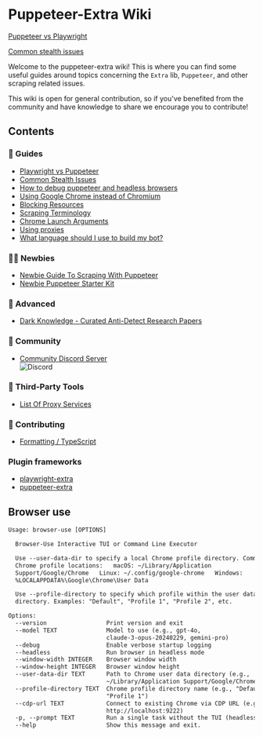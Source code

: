 # Puppeteer-Extra Wiki

[Puppeteer vs Playwright](https://github.com/berstend/puppeteer-extra/wiki/Playwright-vs-Puppeteer#tldr---which-one-should-i-use)

[Common stealth issues](https://github.com/berstend/puppeteer-extra/wiki/Common-stealth-issues)

Welcome to the puppeteer-extra wiki! This is where you can find some useful guides around topics concerning the `Extra` lib, `Puppeteer`, and other scraping related issues.

This wiki is open for general contribution, so if you've benefited from the community and have knowledge to share we encourage you to contribute!

## Contents

### 📖 Guides

- [Playwright vs Puppeteer](https://github.com/berstend/puppeteer-extra/wiki/Playwright-vs-Puppeteer)
- [Common Stealth Issues](https://github.com/berstend/puppeteer-extra/wiki/Common-stealth-issues)
- [How to debug puppeteer and headless browsers](https://github.com/berstend/puppeteer-extra/wiki/How-to-debug-puppeteer-and-headless-browsers)
- [Using Google Chrome instead of Chromium](https://github.com/berstend/puppeteer-extra/wiki/Using-Google-Chrome-instead-of-Chromium)
- [Blocking Resources](https://github.com/berstend/puppeteer-extra/wiki/Block-resources-without-request-interception)
- [Scraping Terminology](https://github.com/berstend/puppeteer-extra/wiki/Terminology)
- [Chrome Launch Arguments](https://github.com/berstend/puppeteer-extra/wiki/Chrome-launch-arguments)
- [Using proxies](https://github.com/berstend/puppeteer-extra/wiki/Using-proxies)
- [What language should I use to build my bot?](https://github.com/berstend/puppeteer-extra/wiki/What-language-should-I-use-to-build-my-bot%3F)

### 👨‍🏫 Newbies

- [Newbie Guide To Scraping With Puppeteer](https://github.com/berstend/puppeteer-extra/wiki/Newbie-Guide-To-Scraping-With-Puppeteer)
- [Newbie Puppeteer Starter Kit](https://github.com/prescience-data/foundation)

### 🧠 Advanced

- [Dark Knowledge - Curated Anti-Detect Research Papers](https://github.com/prescience-data/dark-knowledge)

### 🎉 Community

- [Community Discord Server](https://github.com/berstend/puppeteer-extra/wiki/Scraping-Chat)  
  ![Discord](https://img.shields.io/discord/737009125862408274)

### 🧰 Third-Party Tools

- [List Of Proxy Services](https://github.com/berstend/puppeteer-extra/wiki/Proxy-services)

### 💬 Contributing

- [Formatting / TypeScript](https://github.com/berstend/puppeteer-extra/wiki/TypeScript-usage)

### Plugin frameworks

- [playwright-extra](https://github.com/berstend/puppeteer-extra/tree/master/packages/playwright-extra)
- [puppeteer-extra](https://github.com/berstend/puppeteer-extra/tree/master/packages/puppeteer-extra)

## Browser use

```txt
Usage: browser-use [OPTIONS]

  Browser-Use Interactive TUI or Command Line Executor

  Use --user-data-dir to specify a local Chrome profile directory. Common
  Chrome profile locations:   macOS: ~/Library/Application
  Support/Google/Chrome   Linux: ~/.config/google-chrome   Windows:
  %LOCALAPPDATA%\Google\Chrome\User Data

  Use --profile-directory to specify which profile within the user data
  directory. Examples: "Default", "Profile 1", "Profile 2", etc.

Options:
  --version                 Print version and exit
  --model TEXT              Model to use (e.g., gpt-4o,
                            claude-3-opus-20240229, gemini-pro)
  --debug                   Enable verbose startup logging
  --headless                Run browser in headless mode
  --window-width INTEGER    Browser window width
  --window-height INTEGER   Browser window height
  --user-data-dir TEXT      Path to Chrome user data directory (e.g.,
                            ~/Library/Application Support/Google/Chrome)
  --profile-directory TEXT  Chrome profile directory name (e.g., "Default",
                            "Profile 1")
  --cdp-url TEXT            Connect to existing Chrome via CDP URL (e.g.,
                            http://localhost:9222)
  -p, --prompt TEXT         Run a single task without the TUI (headless mode)
  --help                    Show this message and exit.
```
